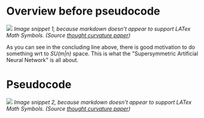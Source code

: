 Overview before pseudocode
===========================
![](https://i.imgur.com/R6i9AJc.png)
  _Image snippet 1, because markdown doesn't appear to support LATex Math Symbols. (Source [thought curvature paper](https://www.researchgate.net/publication/316586028_Thought_Curvature_An_underivative_hypothesis_-_on_the_%27Supersymmetric_Artificial_Neural_Network%27))_

As you can see in the concluding line above, there is good motivation to do something wrt to _SU(m|n)_ space. This is what the "Supersymmetric Artificial Neural Network" is all about.

Pseudocode
===========================

![](https://i.imgur.com/KBgI2ME.png)
  _Image snippet 2, because markdown doesn't appear to support LATex Math Symbols. (Source [thought curvature paper](https://www.researchgate.net/publication/316586028_Thought_Curvature_An_underivative_hypothesis_-_on_the_%27Supersymmetric_Artificial_Neural_Network%27))_

